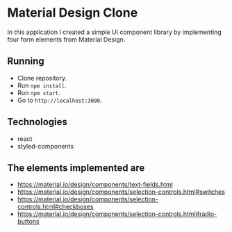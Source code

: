 # Material Design Clone
In this application I created a simple UI component library by implementing four form elements from Material Design.

## Running
- Clone repository.
- Run `npm install`.
- Run `npm start`.
- Go to `http://localhost:3000`.

## Technologies
* react
* styled-components

## The elements implemented are
- https://material.io/design/components/text-fields.html
- https://material.io/design/components/selection-controls.html#switches
- https://material.io/design/components/selection-controls.html#checkboxes
- https://material.io/design/components/selection-controls.html#radio-buttons

